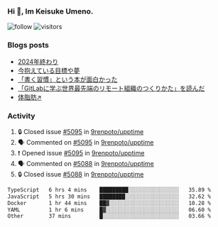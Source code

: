 ### Hi 👋, Im Keisuke Umeno.

<!--
**9renpoto/9renpoto** is a ✨ _special_ ✨ repository because its `README.md` (this file) appears on your GitHub profile.

Here are some ideas to get you started:

- 🔭 I’m currently working on ...
- 🌱 I’m currently learning ...
- 👯 I’m looking to collaborate on ...
- 🤔 I’m looking for help with ...
- 💬 Ask me about ...
- 📫 How to reach me: ...
- 😄 Pronouns: ...
- ⚡ Fun fact: ...
-->

![follow](https://img.shields.io/github/followers/9renpoto?label=Follow&style=social)
![visitors](https://komarev.com/ghpvc/?username=9renpoto&label=Profile%20views&color=0e75b6&style=flat)

### Blogs posts

<!-- BLOG-POST-LIST:START -->
- [2024年終わり](https://9renpoto.win/entry/2024/12/31/2024-end)
- [今抱えている目標や夢](https://9renpoto.win/entry/2024/12/02/objective)
- [「書く習慣」という本が面白かった](https://9renpoto.win/entry/2024/11/11/leave_a_feeling_sad)
- [「GitLabに学ぶ世界最先端のリモート組織のつくりかた」を読んだ](https://9renpoto.win/entry/2024/09/10/remote_organization)
- [体脂肪↗](https://9renpoto.win/entry/2024/08/12/gaining_fat)
<!-- BLOG-POST-LIST:END -->

### Activity

<!--START_SECTION:activity-->
1. 🔒 Closed issue [#5095](https://github.com/9renpoto/upptime/issues/5095) in [9renpoto/upptime](https://github.com/9renpoto/upptime)
2. 🗣 Commented on [#5095](https://github.com/9renpoto/upptime/issues/5095#issuecomment-2597358151) in [9renpoto/upptime](https://github.com/9renpoto/upptime)
3. ❗ Opened issue [#5095](https://github.com/9renpoto/upptime/issues/5095) in [9renpoto/upptime](https://github.com/9renpoto/upptime)
4. 🗣 Commented on [#5088](https://github.com/9renpoto/upptime/issues/5088#issuecomment-2594994118) in [9renpoto/upptime](https://github.com/9renpoto/upptime)
5. 🔒 Closed issue [#5088](https://github.com/9renpoto/upptime/issues/5088) in [9renpoto/upptime](https://github.com/9renpoto/upptime)
<!--END_SECTION:activity-->

<!--START_SECTION:waka-->

```txt
TypeScript   6 hrs 4 mins    █████████░░░░░░░░░░░░░░░░   35.89 %
JavaScript   5 hrs 30 mins   ████████░░░░░░░░░░░░░░░░░   32.62 %
Docker       1 hr 44 mins    ██▓░░░░░░░░░░░░░░░░░░░░░░   10.28 %
YAML         1 hr 6 mins     █▓░░░░░░░░░░░░░░░░░░░░░░░   06.60 %
Other        37 mins         █░░░░░░░░░░░░░░░░░░░░░░░░   03.66 %
```

<!--END_SECTION:waka-->
